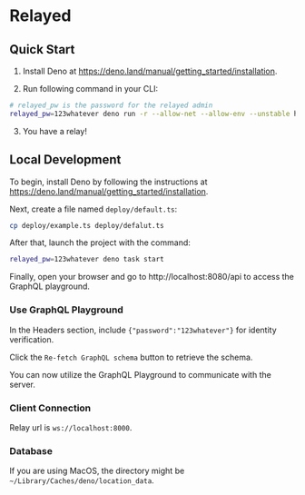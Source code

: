 # Relayed

## Quick Start

1. Install Deno at https://deno.land/manual/getting_started/installation.

2. Run following command in your CLI:
```bash
# relayed_pw is the password for the relayed admin
relayed_pw=123whatever deno run -r --allow-net --allow-env --unstable https://deno.land/x/relayed/deploy/example.ts
```

3. You have a relay!

## Local Development

To begin, install Deno by following the instructions at https://deno.land/manual/getting_started/installation.

Next, create a file named `deploy/default.ts`:

```bash
cp deploy/example.ts deploy/defalut.ts
```

After that, launch the project with the command:

```bash
relayed_pw=123whatever deno task start
```

Finally, open your browser and go to http://localhost:8080/api to access the GraphQL playground.

### Use GraphQL Playground

In the Headers section, include `{"password":"123whatever"}` for identity verification.

Click the `Re-fetch GraphQL schema` button to retrieve the schema.

You can now utilize the GraphQL Playground to communicate with the server.

### Client Connection

Relay url is `ws://localhost:8000`.

### Database

If you are using MacOS, the directory might be `~/Library/Caches/deno/location_data`.
